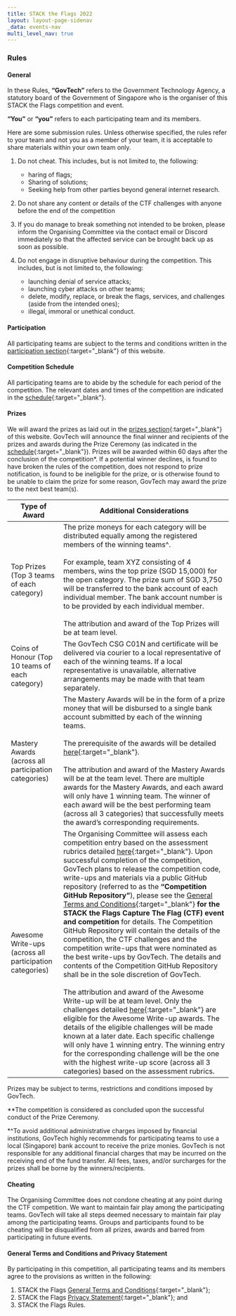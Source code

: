 ```yaml
---
title: STACK the Flags 2022
layout: layout-page-sidenav
_data: events-nav
multi_level_nav: true
---
```


### Rules

#### General

In these Rules, **“GovTech”** refers to the Government Technology Agency, a statutory board of the Government of Singapore who is the organiser of this STACK the Flags competition and event.

**“You”** or **“you”** refers to each participating team and its members.

Here are some submission rules. Unless otherwise specified, the rules refer to your team and not you as a member of your team, it is acceptable to share materials within your own team only.

1. Do not cheat. This includes, but is not limited to, the following:

    - haring of flags;
    - Sharing of solutions;
    - Seeking help from other parties beyond general internet research.

2. Do not share any content or details of the CTF challenges with anyone before the end of the competition
3. If you do manage to break something not intended to be broken, please inform the Organising Committee via the contact email or Discord immediately so that the affected service can be brought back up as soon as possible.
4. Do not engage in disruptive behaviour during the competition. This includes, but is not limited to, the following:
    - launching denial of service attacks;
    - launching cyber attacks on other teams;
    - delete, modify, replace, or break the flags, services, and challenges (aside from the intended ones);
    - illegal, immoral or unethical conduct.

#### Participation

All participating teams are subject to the terms and conditions written in the [participation section](/communities/events/jaga-the-stack/stack-the-flags-2020/participation){:target="_blank"} of this website.

#### Competition Schedule

All participating teams are to abide by the schedule for each period of the competition. The relevant dates and times of the competition are indicated in the [schedule](/communities/events/jaga-the-stack/stack-the-flags-2020/overview#schedule){:target="_blank"}.

#### Prizes

We will award the prizes as laid out in the [prizes section](/communities/events/jaga-the-stack/stack-the-flags-2020/prizes){:target="_blank"} of this website. GovTech will announce the final winner and recipients of the prizes and awards during the Prize Ceremony (as indicated in the [schedule](/communities/events/jaga-the-stack/stack-the-flags-2020/overview#schedule){:target="_blank"}). Prizes will be awarded within 60 days after the conclusion of the competition\*. If a potential winner declines, is found to have broken the rules of the competition, does not respond to prize notification, is found to be ineligible for the prize, or is otherwise found to be unable to claim the prize for some reason, GovTech may award the prize to the next best team(s).

| Type of Award                                           | Additional Considerations |
|---------------------------------------------------------|---------------------------|
| Top Prizes (Top 3 teams of each category)               | The prize moneys for each category will be distributed equally among the registered members of the winning teams\^.<br /><br />For example, team XYZ consisting of 4 members, wins the top prize (SGD 15,000) for the open category. The prize sum of SGD 3,750 will be transferred to the bank account of each individual member. The bank account number is to be provided by each individual member.<br /><br />The attribution and award of the Top Prizes will be at team level. |
| Coins of Honour (Top 10 teams of each category)         | The GovTech CSG C01N and certificate will be delivered via courier to a local representative of each of the winning teams. If a local representative is unavailable, alternative arrangements may be made with that team separately. |
| Mastery Awards (across all participation categories)    | The Mastery Awards will be in the form of a prize money that will be disbursed to a single bank account submitted by each of the winning teams.<br /><br />The prerequisite of the awards will be detailed [here](/communities/events/jaga-the-stack/stack-the-flags-2020/prizes){:target="_blank"}.<br /><br />The attribution and award of the Mastery Awards will be at the team level. There are multiple awards for the Mastery Awards, and each award will only have 1 winning team. The winner of each award will be the best performing team (across all 3 categories) that successfully meets the award’s corresponding requirements. |
| Awesome Write-ups (across all participation categories) | The Organising Committee will assess each competition entry based on the assessment rubrics detailed [here](/communities/events/jaga-the-stack/stack-the-flags-2020/prizes){:target="_blank"}. Upon successful completion of the competition, GovTech plans to release the competition code, write-ups and materials via a public GitHub repository (referred to as the **“Competition GitHub Repository”**), please see the [General Terms and Conditions](/communities/events/jaga-the-stack/stack-the-flags-2020/general-terms-and-conditions){:target="_blank"} **for the STACK the Flags Capture The Flag (CTF) event and competition** for details. The Competition GitHub Repository will contain the details of the competition, the CTF challenges and the competition write-ups that were nominated as the best write-ups by GovTech. The details and contents of the Competition GitHub Repository shall be in the sole discretion of GovTech.<br /><br />The attribution and award of the Awesome Write-up will be at team level. Only the challenges detailed [here](/communities/events/jaga-the-stack/stack-the-flags-2020/prizes){:target="_blank"} are eligible for the Awesome Write-up awards. The details of the eligible challenges will be made known at a later date. Each specific challenge will only have 1 winning entry. The winning entry for the corresponding challenge will be the one with the highest write-up score (across all 3 categories) based on the assessment rubrics. |

Prizes may be subject to terms, restrictions and conditions imposed by GovTech.

*\*The competition is considered as concluded upon the successful conduct of the Prize Ceremony.

*\^To avoid additional administrative charges imposed by financial institutions, GovTech highly recommends for participating teams to use a local (Singapore) bank account to receive the prize monies. GovTech is not responsible for any additional financial charges that may be incurred on the receiving end of the fund transfer. All fees, taxes, and/or surcharges for the prizes shall be borne by the winners/recipients.

#### Cheating

The Organising Committee does not condone cheating at any point during the CTF competition. We want to maintain fair play among the participating teams. GovTech will take all steps deemed necessary to maintain fair play among the participating teams. Groups and participants found to be cheating will be disqualified from all prizes, awards and barred from participating in future events.

#### General Terms and Conditions and Privacy Statement

By participating in this competition, all participating teams and its members agree to the provisions as written in the following:

1. STACK the Flags [General Terms and Conditions](/communities/events/jaga-the-stack/stack-the-flags-2020/general-terms-and-conditions){:target="_blank"};
2. STACK the Flags [Privacy Statement](/communities/events/jaga-the-stack/stack-the-flags-2020/privacy-statement){:target="_blank"}; and
3. STACK the Flags Rules.
